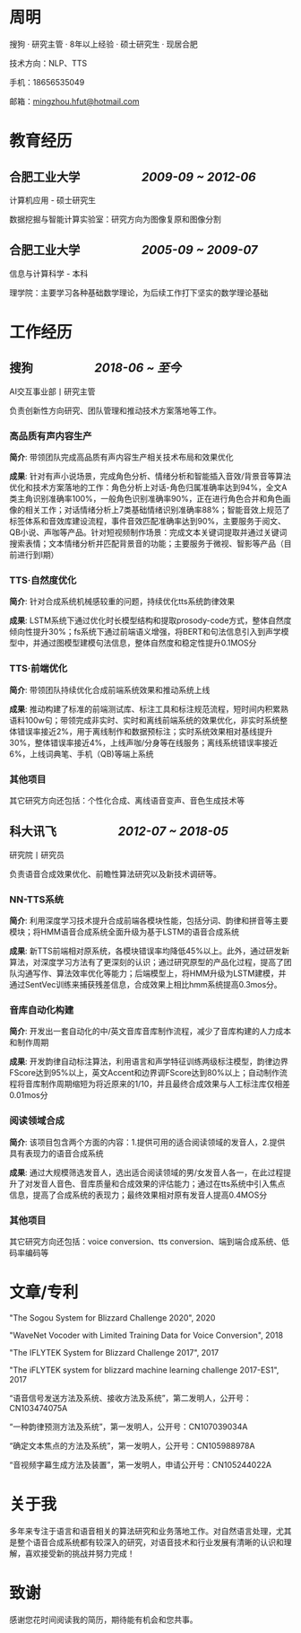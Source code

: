 # 周明
搜狗 · 研究主管 · 8年以上经验 · 硕士研究生 · 现居合肥

技术方向：NLP、TTS

手机：18656535049

邮箱：mingzhou.hfut@hotmail.com


# 教育经历

## 合肥工业大学 　　　　　*2009-09 ~ 2012-06*

计算机应用 - 硕士研究生

数据挖掘与智能计算实验室：研究方向为图像复原和图像分割

## 合肥工业大学 　　　　　*2005-09 ~ 2009-07*

信息与计算科学 - 本科

理学院：主要学习各种基础数学理论，为后续工作打下坚实的数学理论基础


# 工作经历

## 搜狗 　　　　　*2018-06 ~ 至今*

AI交互事业部丨研究主管

负责创新性方向研究、团队管理和推动技术方案落地等工作。


### 高品质有声内容生产 
**简介**: 带领团队完成高品质有声内容生产相关技术布局和效果优化

**成果**: 针对有声小说场景，完成角色分析、情绪分析和智能插入音效/背景音等算法优化和技术方案落地的工作：角色分析上对话-角色归属准确率达到94%，全文A类主角识别准确率100%，一般角色识别准确率90%，正在进行角色合并和角色画像的相关工作；对话情绪分析上7类基础情绪识别准确率88%；智能音效上规范了标签体系和音效库建设流程，事件音效匹配准确率达到90%，主要服务于阅文、QB小说、声咖等产品。针对短视频制作场景：完成文本关键词提取并通过关键词搜索表情；文本情绪分析并匹配背景音的功能；主要服务于微视、智影等产品（目前进行到I期）

### TTS·自然度优化
**简介**: 针对合成系统机械感较重的问题，持续优化tts系统韵律效果

**成果**: LSTM系统下通过优化时长模型结构和提取prosody-code方式，整体自然度倾向性提升30%；fs系统下通过前端语义增强，将BERT和句法信息引入到声学模型中，并通过图模型建模句法信息，整体自然度和稳定性提升0.1MOS分

### TTS·前端优化 
**简介**: 带领团队持续优化合成前端系统效果和推动系统上线

**成果**: 推动构建了标准的前端测试库、标注工具和标注规范流程，短时间内积累熟语料100w句；带领完成非实时、实时和离线前端系统的效果优化，非实时系统整体错误率接近2%，用于离线制作和数据预标注；实时系统效果相对基线提升30%，整体错误率接近4%，上线声咖/分身等在线服务；离线系统错误率接近6%，上线词典笔、手机（QB)等端上系统

### 其他项目
其它研究方向还包括：个性化合成、离线语音变声、音色生成技术等

## 科大讯飞 　　　　　*2012-07 ~ 2018-05*

研究院丨研究员

负责语音合成效果优化、前瞻性算法研究以及新技术调研等。


### NN-TTS系统 
**简介**: 利用深度学习技术提升合成前端各模块性能，包括分词、韵律和拼音等主要模块；将HMM语音合成系统全面升级为基于LSTM的语音合成系统

**成果**: 新TTS前端相对原系统，各模块错误率均降低45%以上。此外，通过研发新算法，对深度学习方法有了更深刻的认识；通过研究原型的产品化过程，提高了团队沟通写作、算法效率优化等能力；后端模型上，将HMM升级为LSTM建模，并通过SentVec训练来捕获残差信息，合成效果上相比hmm系统提高0.3mos分。

### 音库自动化构建
**简介**: 开发出一套自动化的中/英文音库音库制作流程，减少了音库构建的人力成本和制作周期

**成果**: 开发韵律自动标注算法，利用语言和声学特征训练两级标注模型，韵律边界FScore达到95%以上，英文Accent和边界调FScore达到80%以上；自动制作流程将音库制作周期缩短为将近原来的1/10，并且最终合成效果与人工标注库仅相差0.01mos分

### 阅读领域合成 
**简介**: 该项目包含两个方面的内容：1.提供可用的适合阅读领域的发音人，2.提供具有表现力的语音合成系统

**成果**: 通过大规模筛选发音人，选出适合阅读领域的男/女发音人各一，在此过程提升了对发音人音色、音库质量和合成效果的评估能力；通过在tts系统中引入焦点信息，提高了合成系统的表现力；最终效果相对原有发音人提高0.4MOS分

### 其他项目
其它研究方向还包括：voice conversion、tts conversion、端到端合成系统、低码率编码等

# 文章/专利

"The Sogou System for Blizzard Challenge 2020", 2020

"WaveNet Vocoder with Limited Training Data for Voice Conversion", 2018

"The IFLYTEK System for Blizzard Challenge 2017", 2017

"The iFLYTEK system for blizzard machine learning challenge 2017-ES1", 2017 

“语音信号发送方法及系统、接收方法及系统”，第二发明人，公开号：CN103474075A

“一种韵律预测方法及系统”，第一发明人，公开号：CN107039034A

“确定文本焦点的方法及系统”，第一发明人，公开号：CN105988978A

“音视频字幕生成方法及装置”，第一发明人，申请公开号：CN105244022A

# 关于我
多年来专注于语言和语音相关的算法研究和业务落地工作。对自然语言处理，尤其是整个语音合成系统都有较深入的研究，对语音技术和行业发展有清晰的认识和理解，喜欢接受新的挑战并努力完成！

# 致谢
感谢您花时间阅读我的简历，期待能有机会和您共事。